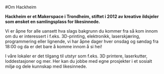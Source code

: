 #Om Hackheim

__Hackheim er et Makerspace i Trondheim, stiftet i 2012 av kreative ildsjeler som ønsket en samlingsplass for likesinnede.__

Vi er åpne for alle uansett hva slags bakgrunn du kommer fra så kom innom om du er interessert i f.eks. 3D-printing, elektronikk, laserskjæring, programmering eller lignende, vi har åpne dager hver onsdag og søndag fra 18:00 og da er det bare å komme innom å si hei!

I våre lokaler er det tilgang til utstyr som f.eks. 3D printere, laserkutter, loddestasjoner og mer. Her kan du jobbe med egne prosjekter i et sosialt miljø og dele kunnskap med likesinnede.


